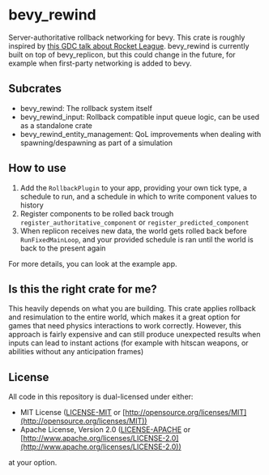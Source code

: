 # bevy_rewind

Server-authoritative rollback networking for bevy. This crate is roughly inspired by [this GDC talk about Rocket League](https://youtu.be/ueEmiDM94IE?t=1417).
bevy_rewind is currently built on top of bevy_replicon, but this could change in the future, for example when first-party networking is added to bevy.

## Subcrates

- bevy_rewind: The rollback system itself
- bevy_rewind_input: Rollback compatible input queue logic, can be used as a standalone crate
- bevy_rewind_entity_management: QoL improvements when dealing with spawning/despawning as part of a simulation

## How to use

1. Add the `RollbackPlugin` to your app, providing your own tick type, a schedule to run, and a schedule in which to write component values to history
2. Register components to be rolled back trough `register_authoritative_component` or `register_predicted_component`
3. When replicon receives new data, the world gets rolled back before `RunFixedMainLoop`, and your provided schedule is ran until the world is back to the present again

For more details, you can look at the example app.

## Is this the right crate for me?

This heavily depends on what you are building. This crate applies rollback and resimulation to the entire world, which makes it a great option for games that need physics interactions to work correctly.
However, this approach is fairly expensive and can still produce unexpected results when inputs can lead to instant actions (for example with hitscan weapons, or abilities without any anticipation frames)

## License

All code in this repository is dual-licensed under either:

* MIT License ([LICENSE-MIT](LICENSE-MIT) or [http://opensource.org/licenses/MIT](http://opensource.org/licenses/MIT))
* Apache License, Version 2.0 ([LICENSE-APACHE](LICENSE-APACHE) or [http://www.apache.org/licenses/LICENSE-2.0](http://www.apache.org/licenses/LICENSE-2.0))

at your option.

